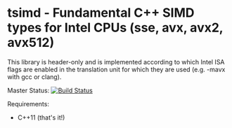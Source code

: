 # tsimd - Fundamental C++ SIMD types for Intel CPUs (sse, avx, avx2, avx512)

This library is header-only and is implemented according to which Intel ISA
flags are enabled in the translation unit for which they are used (e.g. -mavx
with gcc or clang).

Master Status: [![Build Status](https://travis-ci.org/jeffamstutz/tsimd.svg?branch=master)](https://travis-ci.org/jeffamstutz/tsimd)

Requirements:

- C++11 (that's it!)

